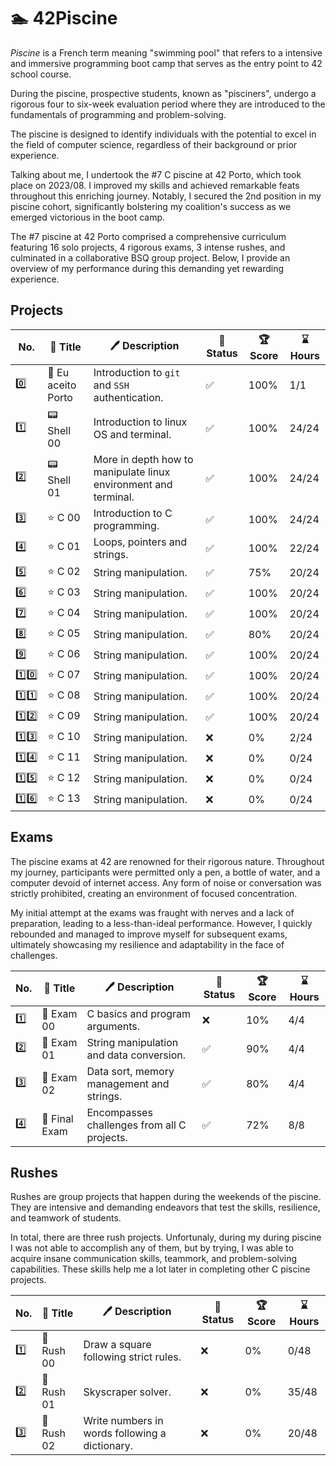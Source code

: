 # 🏊 42Piscine

_Piscine_ is a French term meaning "swimming pool" that refers to a intensive and immersive programming boot camp that serves as the entry point to 42 school course.

During the piscine, prospective students, known as "pisciners", undergo a rigorous four to six-week evaluation period where they are introduced to the fundamentals of programming and problem-solving.

The piscine is designed to identify individuals with the potential to excel in the field of computer science, regardless of their background or prior experience.

Talking about me, I undertook the #7 C piscine at 42 Porto, which took place on 2023/08. I improved my skills and achieved remarkable feats throughout this enriching journey. Notably, I secured the 2nd position in my piscine cohort, significantly bolstering my coalition's success as we emerged victorious in the boot camp.

The #7 piscine at 42 Porto comprised a comprehensive curriculum featuring 16 solo projects, 4 rigorous exams, 3 intense rushes, and culminated in a collaborative BSQ group project. Below, I provide an overview of my performance during this demanding yet rewarding experience.

## Projects

| No. | 📃 Title | 🖊️ Description | 🚀 Status | 🏆 Score | ⌛ Hours |
| --- | --- | --- | --- | --- | --- |
| 0️⃣ | 🌁 Eu aceito Porto | Introduction to `git` and `SSH` authentication. | ✅ | 100% | 1/1 |
| 1️⃣ | 📟 Shell 00 | Introduction to linux OS and terminal. | ✅ | 100% | 24/24 |
| 2️⃣ | 📟 Shell 01 | More in depth how to manipulate linux environment and terminal. | ✅ | 100% | 24/24 |
| 3️⃣ | ⭐ C 00 | Introduction to C programming. | ✅ | 100% | 24/24 |
| 4️⃣ | ⭐ C 01 | Loops, pointers and strings. | ✅ | 100% | 22/24 |
| 5️⃣ | ⭐ C 02 | String manipulation. | ✅ | 75% | 20/24 |
| 6️⃣ | ⭐ C 03 | String manipulation. | ✅ | 100% | 20/24 |
| 7️⃣ | ⭐ C 04 | String manipulation. | ✅ | 100% | 20/24 |
| 8️⃣ | ⭐ C 05 | String manipulation. | ✅ | 80% | 20/24 |
| 9️⃣ | ⭐ C 06 | String manipulation. | ✅ | 100% | 20/24 |
| 1️⃣0️⃣ | ⭐ C 07 | String manipulation. | ✅ | 100% | 20/24 |
| 1️⃣1️⃣ | ⭐ C 08 | String manipulation. | ✅ | 100% | 20/24 |
| 1️⃣2️⃣ | ⭐ C 09 | String manipulation. | ✅ | 100% | 20/24 |
| 1️⃣3️⃣ | ⭐ C 10 | String manipulation. | ❌ | 0% | 2/24 |
| 1️⃣4️⃣ | ⭐ C 11 | String manipulation. | ❌ | 0% | 0/24 |
| 1️⃣5️⃣ | ⭐ C 12 | String manipulation. | ❌ | 0% | 0/24 |
| 1️⃣6️⃣ | ⭐ C 13 | String manipulation. | ❌ | 0% | 0/24 |

## Exams

The piscine exams at 42 are renowned for their rigorous nature. Throughout my journey, participants were permitted only a pen, a bottle of water, and a computer devoid of internet access. Any form of noise or conversation was strictly prohibited, creating an environment of focused concentration.

My initial attempt at the exams was fraught with nerves and a lack of preparation, leading to a less-than-ideal performance. However, I quickly rebounded and managed to improve myself for subsequent exams, ultimately showcasing my resilience and adaptability in the face of challenges.

| No. | 📃 Title | 🖊️ Description | 🚀 Status | 🏆 Score | ⌛ Hours |
| --- | --- | --- | --- | --- | --- |
| 1️⃣ | 🌟 Exam 00 | C basics and program arguments. | ❌ | 10% | 4/4 |
| 2️⃣ | 🌟 Exam 01 | String manipulation and data conversion. | ✅ | 90% | 4/4 |
| 3️⃣ | 🌟 Exam 02 | Data sort, memory management and strings. | ✅ | 80% | 4/4 |
| 4️⃣ | 🌟 Final Exam | Encompasses challenges from all C projects. | ✅ | 72% | 8/8 |

## Rushes

Rushes are group projects that happen during the weekends of the piscine. They are intensive and demanding endeavors that test the skills, resilience, and teamwork of students.

In total, there are three rush projects. Unfortunaly, during my during piscine I was not able to accomplish any of them, but by trying, I was able to acquire insane communication skills, teammork, and problem-solving capabilities. These skills help me a lot later in completing other C piscine projects.

| No. | 📃 Title | 🖊️ Description | 🚀 Status | 🏆 Score | ⌛ Hours |
| --- | --- | --- | --- | --- | --- |
| 1️⃣ | 💨 Rush 00 | Draw a square following strict rules. | ❌ | 0% | 0/48 |
| 2️⃣ | 💨 Rush 01 | Skyscraper solver. | ❌ | 0% | 35/48 |
| 3️⃣ | 💨 Rush 02 | Write numbers in words following a dictionary. | ❌ | 0% | 20/48 |
